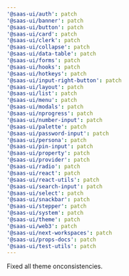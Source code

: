 ```yaml
---
'@saas-ui/auth': patch
'@saas-ui/banner': patch
'@saas-ui/button': patch
'@saas-ui/card': patch
'@saas-ui/clerk': patch
'@saas-ui/collapse': patch
'@saas-ui/data-table': patch
'@saas-ui/forms': patch
'@saas-ui/hooks': patch
'@saas-ui/hotkeys': patch
'@saas-ui/input-right-button': patch
'@saas-ui/layout': patch
'@saas-ui/list': patch
'@saas-ui/menu': patch
'@saas-ui/modals': patch
'@saas-ui/nprogress': patch
'@saas-ui/number-input': patch
'@saas-ui/palette': patch
'@saas-ui/password-input': patch
'@saas-ui/persona': patch
'@saas-ui/pin-input': patch
'@saas-ui/property': patch
'@saas-ui/provider': patch
'@saas-ui/radio': patch
'@saas-ui/react': patch
'@saas-ui/react-utils': patch
'@saas-ui/search-input': patch
'@saas-ui/select': patch
'@saas-ui/snackbar': patch
'@saas-ui/stepper': patch
'@saas-ui/system': patch
'@saas-ui/theme': patch
'@saas-ui/web3': patch
'@saas-ui/next-workspaces': patch
'@saas-ui/props-docs': patch
'@saas-ui/test-utils': patch
---
```


Fixed all theme onconsistencies.
